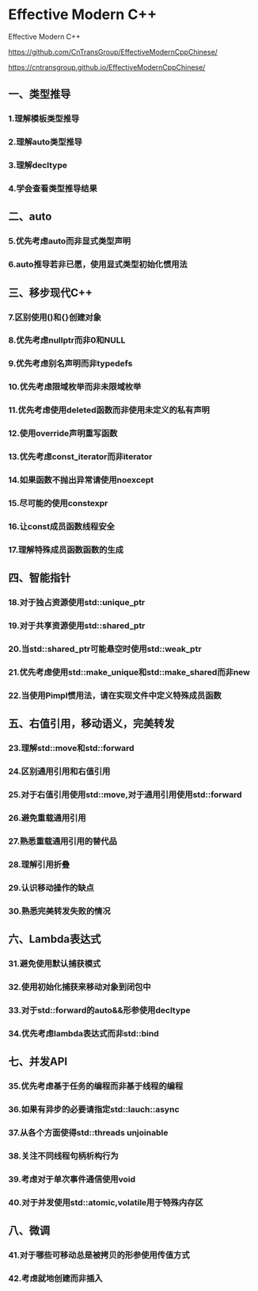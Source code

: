 # Effective Modern C++

Effective Modern C++

https://github.com/CnTransGroup/EffectiveModernCppChinese/

https://cntransgroup.github.io/EffectiveModernCppChinese/

## 一、类型推导

### 1.理解模板类型推导

### 2.理解auto类型推导

### 3.理解decltype

### 4.学会查看类型推导结果

## 二、auto

### 5.优先考虑auto而非显式类型声明

### 6.auto推导若非已愿，使用显式类型初始化惯用法

## 三、移步现代C++

### 7.区别使用()和{}创建对象

### 8.优先考虑nullptr而非0和NULL

### 9.优先考虑别名声明而非typedefs

### 10.优先考虑限域枚举而非未限域枚举

### 11.优先考虑使用deleted函数而非使用未定义的私有声明

### 12.使用override声明重写函数

### 13.优先考虑const_iterator而非iterator

### 14.如果函数不抛出异常请使用noexcept

### 15.尽可能的使用constexpr

### 16.让const成员函数线程安全

### 17.理解特殊成员函数函数的生成

## 四、智能指针

### 18.对于独占资源使用std::unique_ptr

### 19.对于共享资源使用std::shared_ptr

### 20.当std::shared_ptr可能悬空时使用std::weak_ptr

### 21.优先考虑使用std::make_unique和std::make_shared而非new

### 22.当使用Pimpl惯用法，请在实现文件中定义特殊成员函数

## 五、右值引用，移动语义，完美转发

### 23.理解std::move和std::forward

### 24.区别通用引用和右值引用

### 25.对于右值引用使用std::move,对于通用引用使用std::forward

### 26.避免重载通用引用

### 27.熟悉重载通用引用的替代品

### 28.理解引用折叠

### 29.认识移动操作的缺点

### 30.熟悉完美转发失败的情况

## 六、Lambda表达式

### 31.避免使用默认捕获模式

### 32.使用初始化捕获来移动对象到闭包中

### 33.对于std::forward的auto&&形参使用decltype

### 34.优先考虑lambda表达式而非std::bind

## 七、并发API

### 35.优先考虑基于任务的编程而非基于线程的编程

### 36.如果有异步的必要请指定std::lauch::async

### 37.从各个方面使得std::threads unjoinable

### 38.关注不同线程句柄析构行为

### 39.考虑对于单次事件通信使用void

### 40.对于并发使用std::atomic,volatile用于特殊内存区

## 八、微调

### 41.对于哪些可移动总是被拷贝的形参使用传值方式

### 42.考虑就地创建而非插入
